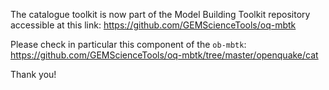 The catalogue toolkit is now part of the Model Building Toolkit repository accessible at this link: https://github.com/GEMScienceTools/oq-mbtk

Please check in particular this component of the `ob-mbtk`:
https://github.com/GEMScienceTools/oq-mbtk/tree/master/openquake/cat

Thank you!
